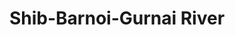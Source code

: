---
title: "Shib-Barnoi-Gurnai River"
title_bn: "শিব-বারনই-গুরনাই নদী"
description: "From Manda Bil of Tanor Upazilla of Rajshahi, Shib river flows as Barnoi river towards north-eastern direction after taking a big turn near Nouhata. Barnoi river then merged with Gurnoi river near Morkol Bazar. This joint river then started to flow towards south and finally it fall into Hurashagor. Total length of the river is 130 km."
---